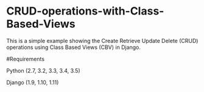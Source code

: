 # CRUD-operations-with-Class-Based-Views

This is a simple example showing the Create Retrieve Update Delete (CRUD) operations using Class Based Views (CBV) in Django.


#Requirements

Python (2.7, 3.2, 3.3, 3.4, 3.5)

Django (1.9, 1.10, 1.11)
